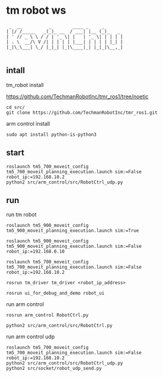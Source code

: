 # tm robot ws

```
 _  __          _        ____ _     _       
| |/ /_____   _(_)_ __  / ___| |__ (_)_   _ 
| ' // _ \ \ / / | '_ \| |   | '_ \| | | | |
| . \  __/\ V /| | | | | |___| | | | | |_| |
|_|\_\___| \_/ |_|_| |_|\____|_| |_|_|\__,_|
                                            
```

## intall
tm_robot install

https://github.com/TechmanRobotInc/tmr_ros1/tree/noetic

    cd src/
    git clone https://github.com/TechmanRobotInc/tmr_ros1.git

arm control install

    sudo apt install python-is-python3

## start
    roslaunch tm5_700_moveit_config tm5_700_moveit_planning_execution.launch sim:=False robot_ip:=192.168.10.2
    python2 src/arm_control/src/RobotCtrl_udp.py
    
## run

run tm robot

    roslaunch tm5_900_moveit_config tm5_900_moveit_planning_execution.launch sim:=True

    roslaunch tm5_900_moveit_config tm5_900_moveit_planning_execution.launch sim:=False robot_ip:=192.168.0.10

    roslaunch tm5_700_moveit_config tm5_700_moveit_planning_execution.launch sim:=False robot_ip:=192.168.10.2

    rosrun tm_driver tm_driver <robot_ip_address>

    rosrun ui_for_debug_and_demo robot_ui

run arm control

    rosrun arm_control RobotCtrl.py

    python2 src/arm_control/src/RobotCtrl.py

run arm control udp

    roslaunch tm5_700_moveit_config tm5_700_moveit_planning_execution.launch sim:=False robot_ip:=192.168.10.2
    python2 src/arm_control/src/RobotCtrl_udp.py
    python2 src/socket/robot_udp_send.py